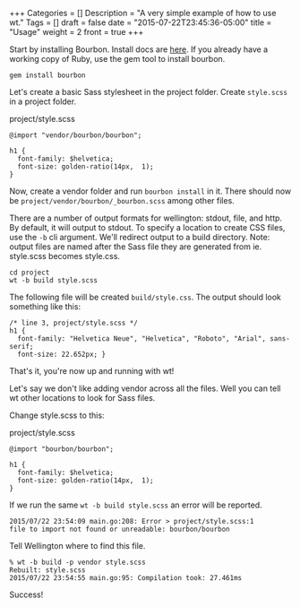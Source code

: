 +++
Categories = []
Description = "A very simple example of how to use wt."
Tags = []
draft = false
date = "2015-07-22T23:45:36-05:00"
title = "Usage"
weight = 2
front = true
+++

Start by installing Bourbon. Install docs are [here](http://bourbon.io/). If you already have a working copy of Ruby, use the gem tool to install bourbon.

```
gem install bourbon
```

Let's create a basic Sass stylesheet in the project folder. Create `style.scss` in a project folder.

project/style.scss
```
@import "vendor/bourbon/bourbon";

h1 {
  font-family: $helvetica;
  font-size: golden-ratio(14px,  1);
}
```

Now, create a vendor folder and run `bourbon install` in it. There should now be `project/vendor/bourbon/_bourbon.scss` among other files.

There are a number of output formats for wellington: stdout, file, and http. By default, it will output to stdout. To specify a location to create CSS files, use the `-b` cli argument. We'll redirect output to a build directory. Note: output files are named after the Sass file they are generated from ie. style.scss becomes style.css.

```
cd project
wt -b build style.scss
```

The following file will be created `build/style.css`. The output should look something like this:

```
/* line 3, project/style.scss */
h1 {
  font-family: "Helvetica Neue", "Helvetica", "Roboto", "Arial", sans-serif;
  font-size: 22.652px; }
```

That's it, you're now up and running with wt!


Let's say we don't like adding vendor across all the files. Well you can tell wt other locations to look for Sass files.

Change style.scss to this:

project/style.scss
```
@import "bourbon/bourbon";

h1 {
  font-family: $helvetica;
  font-size: golden-ratio(14px,  1);
}
```

If we run the same `wt -b build style.scss` an error will be reported.

```
2015/07/22 23:54:09 main.go:208: Error > project/style.scss:1
file to import not found or unreadable: bourbon/bourbon
```

Tell Wellington where to find this file.

```
% wt -b build -p vendor style.scss
Rebuilt: style.scss
2015/07/22 23:54:55 main.go:95: Compilation took: 27.461ms
```

Success!
